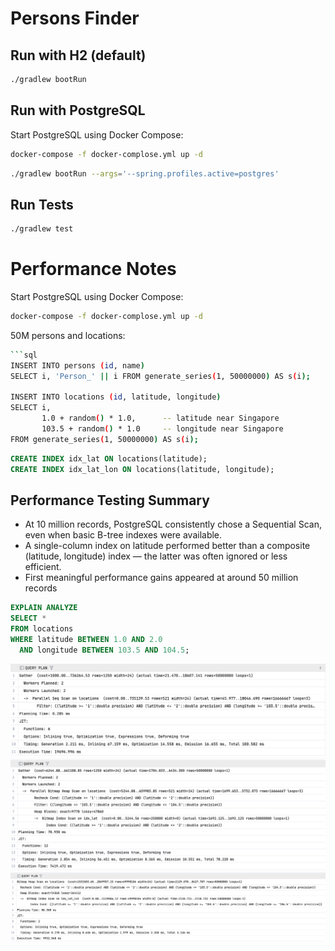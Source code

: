 # Persons Finder

## Run with H2 (default)

```bash
./gradlew bootRun
```

## Run with PostgreSQL

Start PostgreSQL using Docker Compose:
```bash
docker-compose -f docker-complose.yml up -d
```

```bash
./gradlew bootRun --args='--spring.profiles.active=postgres'
```

## Run Tests

```bash
./gradlew test
```

# Performance Notes

Start PostgreSQL using Docker Compose:
```bash
docker-compose -f docker-complose.yml up -d
```
50M persons and locations:
```bash
```sql
INSERT INTO persons (id, name)
SELECT i, 'Person_' || i FROM generate_series(1, 50000000) AS s(i);

INSERT INTO locations (id, latitude, longitude)
SELECT i,
       1.0 + random() * 1.0,      -- latitude near Singapore
       103.5 + random() * 1.0     -- longitude near Singapore
FROM generate_series(1, 50000000) AS s(i);
```
```sql
CREATE INDEX idx_lat ON locations(latitude);
CREATE INDEX idx_lat_lon ON locations(latitude, longitude);
```

## Performance Testing Summary
- At 10 million records, PostgreSQL consistently chose a Sequential Scan, even when basic B-tree indexes were available.
- A single-column index on latitude performed better than a composite (latitude, longitude) index — the latter was often ignored or less efficient.
- First meaningful performance gains appeared at around 50 million records

```sql
EXPLAIN ANALYZE
SELECT *
FROM locations
WHERE latitude BETWEEN 1.0 AND 2.0
  AND longitude BETWEEN 103.5 AND 104.5;
```

![sec_sc](sandbox/img/1_sec_scan.png)
![lat](sandbox/img/2_lat_idx.png)
![lat)lon](sandbox/img/3_lat_lon_idx.png)

